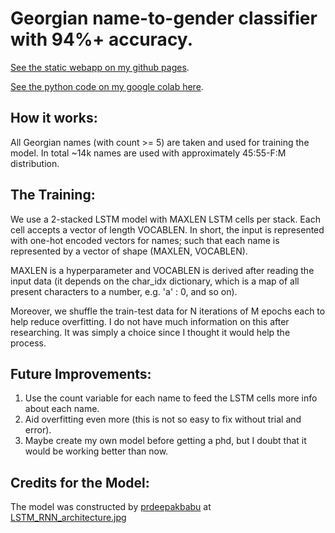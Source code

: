 # Georgian name-to-gender classifier with 94%+ accuracy.
[See the static webapp on my github pages](https://a1k28.github.io/name-to-gender-classifier/).

[See the python code on my google colab here](https://colab.research.google.com/drive/1bj8WG2Wqngo7R_7G3RQW2tXz95RfA82D?usp=sharing).

## How it works:
All Georgian names (with count >= 5) are taken and used for training the model. 
In total ~14k names are used with approximately 45:55-F:M distribution.

## The Training:
We use a 2-stacked LSTM model with MAXLEN LSTM cells per stack. Each cell accepts a vector of length VOCABLEN.
In short, the input is represented with one-hot encoded vectors for names; such that each name is represented by a vector of shape (MAXLEN, VOCABLEN).

MAXLEN is a hyperparameter and VOCABLEN is derived after reading the input data (it depends on the char_idx dictionary, which is a map of all present characters to a number, e.g. 'a' : 0, and so on).

Moreover, we shuffle the train-test data for N iterations of M epochs each to help reduce overfitting.
I do not have much information on this after researching. It was simply a choice since I thought it would help the process.

## Future Improvements:
1. Use the count variable for each name to feed the LSTM cells more info about each name.
2. Aid overfitting even more (this is not so easy to fix without trial and error).
3. Maybe create my own model before getting a phd, but I doubt that it would be working better than now.

## Credits for the Model:
The model was constructed by [prdeepakbabu](https://github.com/prdeepakbabu) at [LSTM_RNN_architecture.jpg](https://github.com/prdeepakbabu/Python/blob/master/Deep%20learning%20gender/LSTM_RNN_architecture.jpg)
